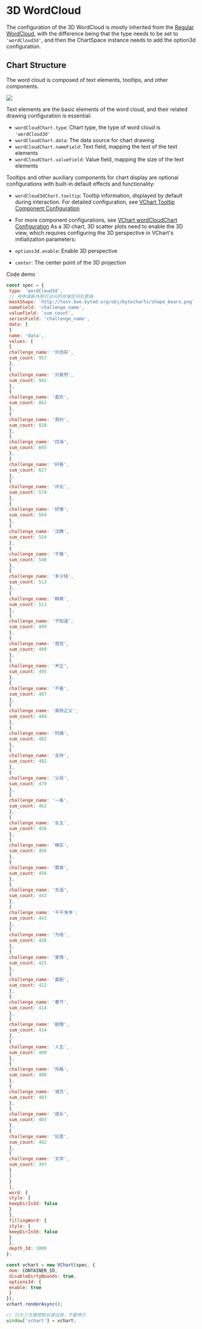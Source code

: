 # 3D WordCloud

The configuration of the 3D WordCloud is mostly inherited from the [Regular WordCloud](../WordCloud), with the difference being that the type needs to be set to `'wordCloud3d'`, and then the ChartSpace instance needs to add the option3d configuration.

## Chart Structure

The word cloud is composed of text elements, tooltips, and other components.

![](https://tosv.boe.byted.org/obj/bit-cloud/dfd203ff5e337abea49411b07.png)

Text elements are the basic elements of the word cloud, and their related drawing configuration is essential:

- `wordCloudChart.type`: Chart type, the type of word cloud is `'wordCloud3d'`
- `wordCloudChart.data`: The data source for chart drawing
- `wordCloudChart.nameField`: Text field, mapping the text of the text elements
- `wordCloudChart.valueField`: Value field, mapping the size of the text elements

Tooltips and other auxiliary components for chart display are optional configurations with built-in default effects and functionality:

- `wordCloud3dChart.tooltip`: Tooltip information, displayed by default during interaction. For detailed configuration, see [VChart Tooltip Component Configuration](../../option/wordCloudChart#tooltip)
- For more component configurations, see [VChart wordCloudChart Configuration](../../option/wordCloudChart)
As a 3D chart, 3D scatter plots need to enable the 3D view, which requires configuring the 3D perspective in VChart's initialization parameters:

- `options3d.enable`: Enable 3D perspective
  
- `center`: The center point of the 3D projection


Code demo

```javascript livedemo
const spec = {
 type: 'wordCloud3d',
 // 待申请新外网可访问的存储空间后更换
 maskShape: `http://tosv.boe.byted.org/obj/bytecharts/shape_bears.png`,
 nameField: 'challenge_name',
 valueField: 'sum_count',
 seriesField: 'challenge_name',
 data: [
 {
 name: 'data',
 values: [
 {
 challenge_name: '刘浩存',
 sum_count: 957
 },
 {
 challenge_name: '刘昊然',
 sum_count: 942
 },
 {
 challenge_name: '喜欢',
 sum_count: 842
 },
 {
 challenge_name: '真的',
 sum_count: 828
 },
 {
 challenge_name: '四海',
 sum_count: 665
 },
 {
 challenge_name: '好看',
 sum_count: 627
 },
 {
 challenge_name: '评论',
 sum_count: 574
 },
 {
 challenge_name: '好像',
 sum_count: 564
 },
 {
 challenge_name: '沈腾',
 sum_count: 554
 },
 {
 challenge_name: '不像',
 sum_count: 540
 },
 {
 challenge_name: '多少钱',
 sum_count: 513
 },
 {
 challenge_name: '韩寒',
 sum_count: 513
 },
 {
 challenge_name: '不知道',
 sum_count: 499
 },
 {
 challenge_name: '感觉',
 sum_count: 499
 },
 {
 challenge_name: '尹正',
 sum_count: 495
 },
 {
 challenge_name: '不看',
 sum_count: 487
 },
 {
 challenge_name: '奥特之父',
 sum_count: 484
 },
 {
 challenge_name: '阿姨',
 sum_count: 482
 },
 {
 challenge_name: '支持',
 sum_count: 482
 },
 {
 challenge_name: '父母',
 sum_count: 479
 },
 {
 challenge_name: '一条',
 sum_count: 462
 },
 {
 challenge_name: '女主',
 sum_count: 456
 },
 {
 challenge_name: '确实',
 sum_count: 456
 },
 {
 challenge_name: '票房',
 sum_count: 456
 },
 {
 challenge_name: '无语',
 sum_count: 443
 },
 {
 challenge_name: '干干净净',
 sum_count: 443
 },
 {
 challenge_name: '为啥',
 sum_count: 426
 },
 {
 challenge_name: '爱情',
 sum_count: 425
 },
 {
 challenge_name: '喜剧',
 sum_count: 422
 },
 {
 challenge_name: '春节',
 sum_count: 414
 },
 {
 challenge_name: '剧情',
 sum_count: 414
 },
 {
 challenge_name: '人生',
 sum_count: 409
 },
 {
 challenge_name: '风格',
 sum_count: 408
 },
 {
 challenge_name: '演员',
 sum_count: 403
 },
 {
 challenge_name: '成长',
 sum_count: 403
 },
 {
 challenge_name: '玩意',
 sum_count: 402
 },
 {
 challenge_name: '文学',
 sum_count: 397
 }
 ]
 }
 ],
 word: {
 style: {
 keepDirIn3d: false
 }
 },
 fillingWord: {
 style: {
 keepDirIn3d: false
 }
 },
 depth_3d: 1000
};

const vchart = new VChart(spec, {
 dom: CONTAINER_ID,
 disableDirtyBounds: true,
 options3d: {
 enable: true
 }
});
vchart.renderAsync();

// 只为了方便控制台调试用，不要拷贝
window['vchart'] = vchart;
```